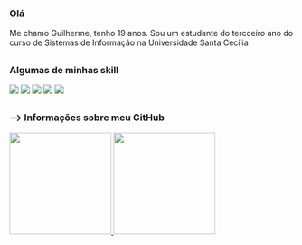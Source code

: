 ### Olá

Me chamo Guilherme, tenho 19 anos.
Sou um estudante do tercceiro ano do curso de  Sistemas de Informação na Universidade Santa Cecília

##

### Algumas de minhas skill
<div>
  <img src="https://img.shields.io/badge/Microsoft_Excel-217346?style=for-the-badge&logo=microsoft-excel&logoColor=white" />
  <img src="https://img.shields.io/badge/C%23-239120?style=for-the-badge&logo=c-sharp&logoColor=white" />
  <img src="https://img.shields.io/badge/HTML5-E34F26?style=for-the-badge&logo=html5&logoColor=white" />
  <img src="https://img.shields.io/badge/CSS3-1572B6?style=for-the-badge&logo=css3&logoColor=white" />
  <img src="https://img.shields.io/badge/JavaScript-F7DF1E?style=for-the-badge&logo=javascript&logoColor=black" />
</div>

##

### --> Informações sobre meu GitHub
<div>
  <a href="https://github.com/Guilherme-Rezende">
  <img height="180em" src="https://github-readme-stats.vercel.app/api?username=Guilherme-Rezende&show_icons=true&theme=dark&include_all_commits=true&count_private=true"/>
  <img height="180em" src="https://github-readme-stats.vercel.app/api/top-langs/?username=Guilherme-Rezende&layout=compact=true&langs_count=7&theme=dark"/>
</div>
